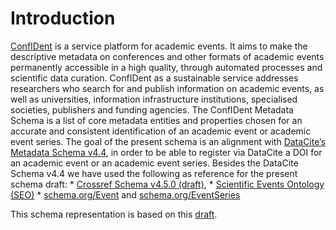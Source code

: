 # Introduction

[ConfIDent](https://projects.tib.eu/confident) is a service platform for academic events. It aims to make the descriptive metadata on conferences and other formats of academic events permanently accessible in a high quality, through automated processes and scientific data curation. ConfIDent as a sustainable service addresses researchers who search for and publish information on academic events, as well as universities, information infrastructure institutions, specialised societies, publishers and funding agencies.
The ConfIDent Metadata Schema is a list of core metadata entities and properties chosen for an accurate and consistent identification of an academic event or academic event series.
The goal of the present schema is an alignment with [DataCite’s Metadata Schema v4.4](http://schema.datacite.org/meta/kernel-4.4/), in order to be able to register via DataCite a DOI for an academic event or an academic event series.
Besides the DataCite Schema v4.4 we have used the following as reference for the present schema draft: 
	* [Crossref Schema v4.5.0 (draft)](https://docs.google.com/document/d/17hKUa2WHxeUpqEe9H0I022Ggod4ID5bmuDDNmvZQn58), 
	* [Scientific Events Ontology (SEO)](https://w3id.org/seo#)
	* [schema.org/Event](https://schema.org/Event) and [schema.org/EventSeries](https://schema.org/EventSeries)

This schema representation is based on this [draft](https://docs.google.com/document/d/1gVzfEB04s8745FcC6pijcc83EX4m4cpjqP4Vnu_-fKM/).
